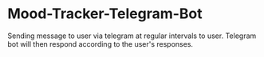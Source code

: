 # Mood-Tracker-Telegram-Bot
Sending message to user via telegram at regular intervals to user. Telegram bot will then respond according to the user's responses.
